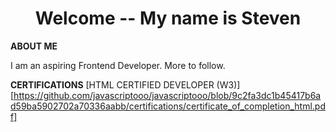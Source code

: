 <h1 align="center">Welcome -- My name is Steven</h1>

**ABOUT ME**
<p>I am an aspiring Frontend Developer.  More to follow.</p>

**CERTIFICATIONS**
[HTML CERTIFIED DEVELOPER (W3)][https://github.com/javascriptooo/javascriptooo/blob/9c2fa3dc1b45417b6ad59ba5902702a70336aabb/certifications/certificate_of_completion_html.pdf]
